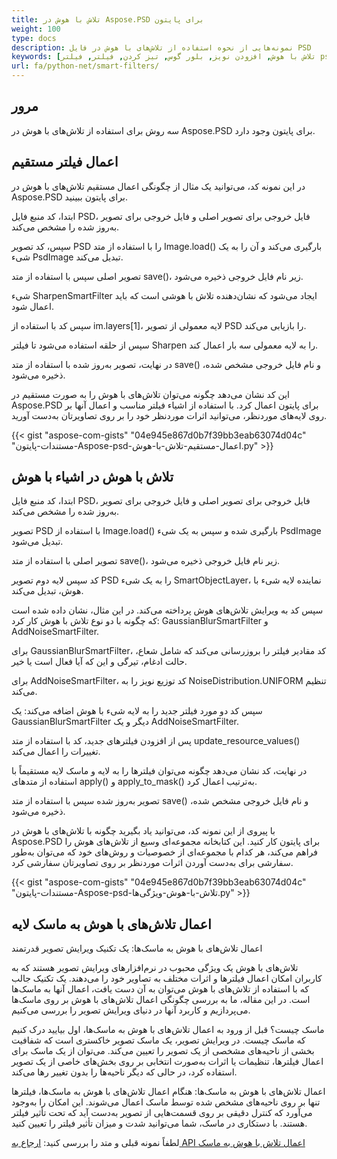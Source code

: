 ```yaml
---
title: تلاش با هوش در Aspose.PSD برای پایتون
weight: 100
type: docs
description: نمونه‌هایی از نحوه استفاده از تلاش‌های با هوش در فایل PSD
keywords: [تلاش با هوش, افزودن نویز, بلور گوس, تیز کردن, فیلتر, فیلتر psd, رابط برنامه نویسی نرم‌افزار psd, پایتون, نمونه کد]
url: fa/python-net/smart-filters/
---
```


## **مرور**

سه روش برای استفاده از تلاش‌های با هوش در Aspose.PSD برای پایتون وجود دارد.

## **اعمال فیلتر مستقیم**
در این نمونه کد، می‌توانید یک مثال از چگونگی اعمال مستقیم تلاش‌های با هوش در Aspose.PSD برای پایتون ببینید.

ابتدا، کد منبع فایل PSD، فایل خروجی برای تصویر اصلی و فایل خروجی برای تصویر به‌روز شده را مشخص می‌کند.

سپس، کد تصویر PSD را با استفاده از متد Image.load() بارگیری می‌کند و آن را به یک شیء PsdImage تبدیل می‌کند.

تصویر اصلی سپس با استفاده از متد save()، زیر نام فایل خروجی ذخیره می‌شود.

شیء SharpenSmartFilter ایجاد می‌شود که نشان‌دهنده تلاش با هوشی است که باید اعمال شود.

سپس کد با استفاده از im.layers[1]، لایه معمولی از تصویر PSD را بازیابی می‌کند.

سپس از حلقه استفاده می‌شود تا فیلتر Sharpen را به لایه معمولی سه بار اعمال کند.

در نهایت، تصویر به‌روز شده با استفاده از متد save() و نام فایل خروجی مشخص شده، ذخیره می‌شود.

این کد نشان می‌دهد چگونه می‌توان تلاش‌های با هوش را به صورت مستقیم در Aspose.PSD برای پایتون اعمال کرد. با استفاده از اشیاء فیلتر مناسب و اعمال آنها بر روی لایه‌های موردنظر، می‌توانید اثرات موردنظر خود را بر روی تصاویرتان به‌دست آورید.

{{< gist "aspose-com-gists" "04e945e867d0b7f39bb3eab63074d04c" "مستندات-پایتون-Aspose-psd-اعمال-مستقیم-تلاش-با-هوش.py" >}}

## **تلاش با هوش در اشیاء با هوش**

ابتدا، کد منبع فایل PSD، فایل خروجی برای تصویر اصلی و فایل خروجی برای تصویر به‌روز شده را مشخص می‌کند.

تصویر PSD با استفاده از Image.load() بارگیری شده و سپس به یک شیء PsdImage تبدیل می‌شود.

تصویر اصلی با استفاده از متد save()، زیر نام فایل خروجی ذخیره می‌شود.

کد سپس لایه دوم تصویر PSD را به یک شیء SmartObjectLayer، نماینده لایه شیء با هوش، تبدیل می‌کند.

سپس کد به ویرایش تلاش‌های هوش پرداخته می‌کند. در این مثال، نشان داده شده است که چگونه با دو نوع تلاش با هوش کار کرد: GaussianBlurSmartFilter و AddNoiseSmartFilter.

برای GaussianBlurSmartFilter، کد مقادیر فیلتر را بروزرسانی می‌کند که شامل شعاع، حالت ادغام، تیرگی و این که آیا فعال است یا خیر.

برای AddNoiseSmartFilter، کد توزیع نویز را به NoiseDistribution.UNIFORM تنظیم می‌کند.

سپس کد دو مورد فیلتر جدید را به لایه شیء با هوش اضافه می‌کند: یک GaussianBlurSmartFilter دیگر و یک AddNoiseSmartFilter.

پس از افزودن فیلترهای جدید، کد با استفاده از متد update_resource_values() تغییرات را اعمال می‌کند.

در نهایت، کد نشان می‌دهد چگونه می‌توان فیلترها را به لایه و ماسک لایه مستقیماً با استفاده از متدهای apply() و apply_to_mask() به‌ترتیب اعمال کرد.

تصویر به‌روز شده سپس با استفاده از متد save() و نام فایل خروجی مشخص شده، ذخیره می‌شود.

با پیروی از این نمونه کد، می‌توانید یاد بگیرید چگونه با تلاش‌های با هوش در Aspose.PSD برای پایتون کار کنید. این کتابخانه مجموعه‌ای وسیع از تلاش‌های هوش را فراهم می‌کند، هر کدام با مجموعه‌ای از خصوصیات و روش‌های خود که می‌توان به‌طور سفارشی برای به‌دست آوردن اثرات موردنظر بر روی تصاویرتان سفارشی کرد.

{{< gist "aspose-com-gists" "04e945e867d0b7f39bb3eab63074d04c" "مستندات-پایتون-Aspose-psd-تلاش-با-هوش-ویژگی‌ها.py" >}}

## **اعمال تلاش‌های با هوش به ماسک لایه**

اعمال تلاش‌های با هوش به ماسک‌ها: یک تکنیک ویرایش تصویر قدرتمند

تلاش‌های با هوش یک ویژگی محبوب در نرم‌افزارهای ویرایش تصویر هستند که به کاربران امکان اعمال فیلترها و اثرات مختلف به تصاویر خود را می‌دهند. یک تکنیک جالب که با استفاده از تلاش‌های با هوش می‌توان به آن دست یافت، اعمال آنها به ماسک‌ها است. در این مقاله، ما به بررسی چگونگی اعمال تلاش‌های با هوش بر روی ماسک‌ها می‌پردازیم و کاربرد آنها در دنیای ویرایش تصویر را بررسی می‌کنیم.

ماسک چیست؟ قبل از ورود به اعمال تلاش‌های با هوش به ماسک‌ها، اول بیایید درک کنیم که ماسک چیست. در ویرایش تصویر، یک ماسک تصویر خاکستری است که شفافیت بخشی از ناحیه‌های مشخصی از یک تصویر را تعیین می‌کند. می‌توان از یک ماسک برای اعمال فیلترها، تنظیمات یا اثرات به‌صورت انتخابی بر روی بخش‌های خاصی از یک تصویر استفاده کرد، در حالی که دیگر ناحیه‌ها را بدون تغییر رها می‌کند.

اعمال تلاش‌های با هوش به ماسک‌ها: هنگام اعمال تلاش‌های با هوش به ماسک‌ها، فیلترها تنها بر روی ناحیه‌های مشخص شده توسط ماسک اعمال می‌شوند. این امکان را به‌وجود می‌آورد که کنترل دقیقی بر روی قسمت‌هایی از تصویر به‌دست آید که تحت تأثیر فیلتر هستند. با دستکاری در ماسک، شما می‌توانید شدت و میزان تأثیر فیلتر را تعیین کنید.

لطفاً نمونه قبلی و متد را بررسی کنید: [ارجاع به API اعمال تلاش با هوش به ماسک](https://reference.aspose.com/psd/python-net/aspose.psd.fileformats.psd.layers.smartfilters/smartfilter/#apply_to_mask_layer_with_mask_2)
